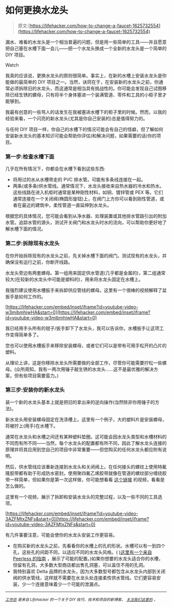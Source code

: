 # 如何更换水龙头

> 原文:[https://lifehacker.com/how-to-change-a-faucet-1625732554](https://lifehacker.com/how-to-change-a-faucet-1625732554)

漏水、难看的水龙头是一个相当普遍的问题，但是用一些简单的工具——并且愿意把自己塞在水槽下面一会儿——把一个水龙头换成一个全新的水龙头是一个简单的 DIY 项目。

Watch

我真的应该说，更换水龙头的原则很简单。事实上，在新的水槽上安装水龙头是你能做的最简单的 DIY 项目之一。当然，诀窍在于，在安装新的水龙头之前，你通常必须拆除旧的水龙头，而这通常是相当具有挑战性的。你可能会发现自己试图移除已经生锈的螺母，只有将半个身体塞进一个装满管道、零件和工具的小柜子里才能够到。

我最有创意的一些骂人的话发生在我被塞进水槽下的柜子里的时候。然而，以我的经验来看，一个闪亮的新水龙头(尤其是你自己安装的)总是值得努力的。

与任何 DIY 项目一样，你自己的水槽下的情况可能会有自己的怪癖，但了解如何安装新水龙头的基本知识可能会帮助你评估(和解决问题，如果需要的话)你的项目。

### **第一步:检查水槽下面**

几乎在所有情况下，你都会在水槽下看到这些东西:

*   将用过的水从水槽带走的 PVC 排水管。可能有多条线连接在一起。
*   两条(或多条)供水管线。通常情况下，水龙头接收来自热水器的冷水和热水。这些线路在进入机柜时通常是某种刚性材料，如铜、镀锌管或 PEX 等。它们通常连接在一个关闭阀(椭圆形旋钮)上，在阀门上方你可以看到刚性管道，或者在最近的建筑中，柔性管道一直延伸到水龙头。

根据您的具体情况，您可能会看到从净水器、处理装置或其他排水管路引出的附加水管。追踪水管的源头，测试开关阀门和水龙头时水的流向，可以帮助你更好地了解水槽下面的情况。

### **第二步:拆除现有水龙头**

在你开始拆除现有的水龙头之前，先关掉水槽下面的阀门。测试现有的水龙头，并确保没有运行之前，你断开线路。

水龙头旁边有两套螺母。第一组用来固定供水管道(几乎都是金属的)，第二组通常较大(在较新的水龙头中可能是塑料的)，用来将水龙头固定在水槽上。

我强烈建议使用水槽扳手来拆卸供应管线的螺母。这里有一个很棒的视频解释了盆扳手是如何工作的。

 [https://lifehacker.com/embed/inset/iframe?id=youtube-video-w3mibmhjwHA&start=0](https://lifehacker.com/embed/inset/iframe?id=youtube-video-w3mibmhjwHA&start=0) 

我已经用手头所有的钳子/扳手卸下了水龙头，我可以告诉你，水槽扳手让这项工作变得简单多了。

您也可以使用水槽扳手来移除安装螺母，或者它们可以是带有可用手松开的凸片的塑料。

从理论上讲，这是你移除水龙头所需要做的全部工作，尽管你可能需要拧松一些螺母。(众所周知，我有一两次用锤子敲生锈的水龙头……这不是最优雅的解决方案，但有些项目需要蛮力。)

### 第三步:安装你的新水龙头

装一个新的水龙头基本上就是把旧的拿出来的逆向操作(当然除非你用锤子的方法)。

新水龙头用安装螺母固定在洗涤槽上。这里有一个例子，大的塑料片是安装螺母，将被拧上(用手)在水槽下。

通常在水龙头和水槽之间还有某种塑料垫圈。这可能会因水龙头类型和水槽材料的不同而有所不同——当然，每个水龙头的配置都有所不同，因此了解水龙头连接的原理并将其应用到您自己的项目中非常重要——但您购买的任何水龙头都应附有说明。

然后，供水管线应该重新连接到水龙头和关闭阀上。在任何接头的螺纹上使用特氟隆胶带都有助于形成防水密封。使用聚四氟乙烯胶带就像在管道的螺纹部分缠绕胶带一样简单，但如果你是第一次这样做，你可能想看看 [这个链接](https://www.youtube.com/watch?v=cXFlO6Fzl8c&list=PLF549694ABAC09DD1) 的视频，看看是怎么做的。

这里有一个视频，展示了拆卸和安装水龙头的完整过程，以及一些不同的工具选项。

 [https://lifehacker.com/embed/inset/iframe?id=youtube-video-3AZFMtxZNFs&start=0](https://lifehacker.com/embed/inset/iframe?id=youtube-video-3AZFMtxZNFs&start=0) 

有几件事要注意，可能会使你的水龙头安装工作更容易。

*   在购买新的水龙头之前，先看看你的水槽上的孔的形状。水槽可以有一到四个孔，这些孔的间距不同，以适应不同的水龙头风格。( [)这里有一个来自 Peerless 的指南](http://www.peerlessfaucet.com/customer-support/will-it-fit/index.html) ，展示了可能的配置。)如果你想要的水龙头适合你的水槽，但留有孔洞，大多数大型商店都出售孔洞塞，可以盖住不用的孔洞。
*   我特别喜欢 Delta 品牌的水龙头，因为大多数型号都包含从水龙头内部到关闭阀的供水管线，这样就不需要在水龙头处连接柔性供水管线。它们更容易安装，少一个连接意味着少一个可能的泄漏点。

* * *

[<small>*工作坊*</small>](http://workshop.lifehacker.com/) <small>*是来自 Lifehacker 的一个关于 DIY 技巧、技术和项目的新博客。*</small> [<small>*关注我们这里的*</small>](https://twitter.com/WorkshopLH) <small>*。*</small>